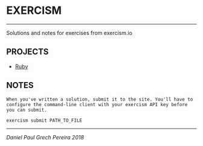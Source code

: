 # EXERCISM
---

Solutions and notes for exercises from exercism.io

## PROJECTS

- [Ruby](https://github.com/pereiradaniel/exercism/tree/master/ruby/hello-world)

## NOTES

```
When you've written a solution, submit it to the site. You'll have to configure the command-line client with your exercism API key before you can submit.

exercism submit PATH_TO_FILE
```

---
_*Daniel Paul Grech Pereira 2018*_
